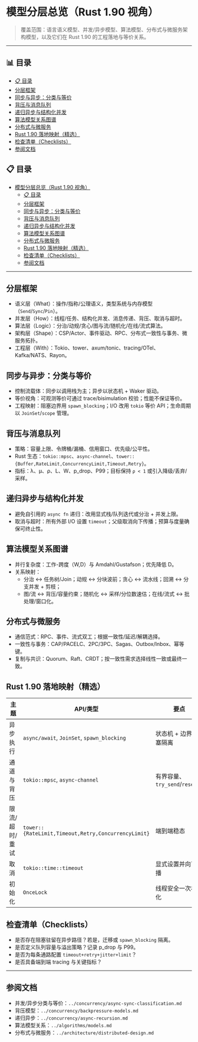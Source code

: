 ﻿# 模型分层总览（Rust 1.90 视角）

> 覆盖范围：语言语义模型、并发/异步模型、算法模型、分布式与微服务架构模型，以及它们在 Rust 1.90 的工程落地与等价关系。

---


## 📊 目录

- [📋 目录](#目录)
- [分层框架](#分层框架)
- [同步与异步：分类与等价](#同步与异步分类与等价)
- [背压与消息队列](#背压与消息队列)
- [递归异步与结构化并发](#递归异步与结构化并发)
- [算法模型关系图谱](#算法模型关系图谱)
- [分布式与微服务](#分布式与微服务)
- [Rust 1.90 落地映射（精选）](#rust-190-落地映射精选)
- [检查清单（Checklists）](#检查清单checklists)
- [参阅文档](#参阅文档)


## 📋 目录

- [模型分层总览（Rust 1.90 视角）](#模型分层总览rust-190-视角)
  - [📋 目录](#-目录)
  - [分层框架](#分层框架)
  - [同步与异步：分类与等价](#同步与异步分类与等价)
  - [背压与消息队列](#背压与消息队列)
  - [递归异步与结构化并发](#递归异步与结构化并发)
  - [算法模型关系图谱](#算法模型关系图谱)
  - [分布式与微服务](#分布式与微服务)
  - [Rust 1.90 落地映射（精选）](#rust-190-落地映射精选)
  - [检查清单（Checklists）](#检查清单checklists)
  - [参阅文档](#参阅文档)

---

## 分层框架

- 语义层（What）：操作/指称/公理语义，类型系统与内存模型（`Send`/`Sync`/`Pin`）。
- 并发层（How）：线程/任务、结构化并发、消息传递、背压、取消与超时。
- 算法层（Logic）：分治/动规/贪心/图与流/随机化/在线/流式算法。
- 架构层（Shape）：CSP/Actor、事件驱动、RPC、分布式一致性与事务、微服务拓扑。
- 工程层（With）：Tokio、tower、axum/tonic、tracing/OTel、Kafka/NATS、Rayon。

## 同步与异步：分类与等价

- 控制流载体：同步以调用栈为主；异步以状态机 + Waker 驱动。
- 等价视角：可观测等价可通过 trace/bisimulation 校验；性能不保证等价。
- 工程映射：阻塞边界用 `spawn_blocking`；I/O 改用 `tokio` 等价 API；生命周期以 `JoinSet`/`scope` 管理。

## 背压与消息队列

- 策略：容量上限、令牌桶/漏桶、信用窗口、优先级/公平性。
- Rust 生态：`tokio::mpsc`、`async-channel`、`tower::{Buffer,RateLimit,ConcurrencyLimit,Timeout,Retry}`。
- 指标：λ、μ、ρ、L、W、p_drop、P99；目标保持 `ρ < 1` 或引入降级/丢弃/采样。

## 递归异步与结构化并发

- 避免自引用的 `async fn` 递归：改用显式栈/队列迭代或分治 + 并发上限。
- 取消与超时：所有外部 I/O 设置 `timeout`；父级取消向下传播；预算与度量确保可终止性。

## 算法模型关系图谱

- 并行复杂度：工作-跨度（W,D）与 Amdahl/Gustafson；优先降低 D。
- 关系映射：
  - 分治 ↔ 任务树/Join；动规 ↔ 分块波前；贪心 ↔ 流水线；回溯 ↔ 分支并发 + 剪枝；
  - 图/流 ↔ 背压/容量约束；随机化 ↔ 采样/分位数速估；在线/流式 ↔ 批处理/窗口化。

## 分布式与微服务

- 通信范式：RPC、事件、流式双工；根据一致性/延迟/解耦选择。
- 一致性与事务：CAP/PACELC、2PC/3PC、Sagas、Outbox/Inbox、幂等键。
- 复制与共识：Quorum、Raft、CRDT；按一致性需求选择线性一致或最终一致。

## Rust 1.90 落地映射（精选）

| 主题 | API/类型 | 要点 |
|------|---------|------|
| 异步执行 | `async/await`, `JoinSet`, `spawn_blocking` | 状态机 + 边界阻塞隔离 |
| 通道与背压 | `tokio::mpsc`, `async-channel` | 有界容量、`try_send`/`reserve` |
| 限流/超时/重试 | `tower::{RateLimit,Timeout,Retry,ConcurrencyLimit}` | 端到端稳态 |
| 取消 | `tokio::time::timeout` | 显式设置并向下传播 |
| 初始化 | `OnceLock` | 线程安全一次初始化 |

## 检查清单（Checklists）

- 是否存在阻塞驻留在异步路径？若是，迁移或 `spawn_blocking` 隔离。
- 是否定义队列容量与溢出策略？记录 p_drop 与 P99。
- 是否为每条通路配置 `timeout+retry+jitter+limit`？
- 是否具备端到端 tracing 与关键指标？

---

## 参阅文档

- 并发/异步分类与等价：`../concurrency/async-sync-classification.md`
- 背压模型：`../concurrency/backpressure-models.md`
- 递归异步：`../concurrency/async-recursion.md`
- 算法模型关系：`../algorithms/models.md`
- 分布式与微服务：`../architecture/distributed-design.md`
